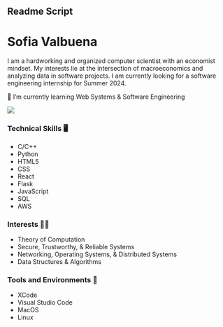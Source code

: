 
## Readme Script 


# Sofia Valbuena


I am a hardworking and organized computer scientist with an economist mindset. My interests lie at the intersection of macroeconomics and analyzing data in software projects. I am currently looking for a software engineering internship for Summer 2024.
</p>

🌱 I’m currently learning Web Systems & Software Engineering

<p>
<a href="https://www.linkedin.com/in/sofiavalb/">
<img src="https://img.shields.io/badge/LinkedIn-sofiavalb-blue">
</a>
</p>


### Technical Skills :desktop_computer: 
- C/C++
- Python
- HTML5
- CSS
- React
- Flask
- JavaScript
- SQL
- AWS


### Interests 👨‍💻
- Theory of Computation
- Secure, Trustworthy, & Reliable Systems
- Networking, Operating Systems, & Distributed Systems
- Data Structures & Algorithms


### Tools and Environments 🔧
- XCode
- Visual Studio Code
- MacOS
- Linux

